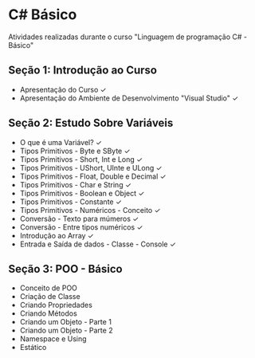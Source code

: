 # C# Básico
Atividades realizadas durante o curso "Linguagem de programação C# - Básico"

## Seção 1: Introdução ao Curso

- Apresentação do Curso ✓
- Apresentação do Ambiente de Desenvolvimento "Visual Studio" ✓

## Seção 2: Estudo Sobre Variáveis

- O que é uma Variável? ✓
- Tipos Primitivos - Byte e SByte ✓
- Tipos Primitivos - Short, Int e Long ✓
- Tipos Primitivos - UShort, UInte e ULong ✓
- Tipos Primitivos - Float, Double e Decimal ✓
- Tipos Primitivos - Char e String ✓
- Tipos Primitivos - Boolean e Object ✓
- Tipos Primitivos - Constante ✓
- Tipos Primitivos - Numéricos - Conceito ✓
- Conversão - Texto para múmeros ✓
- Conversão - Entre tipos numéricos ✓
- Introdução ao Array ✓
- Entrada e Saída de dados - Classe - Console ✓

## Seção 3: POO - Básico

- Conceito de POO
- Criação de Classe
- Criando Propriedades
- Criando Métodos
- Criando um Objeto - Parte 1
- Criando um Objeto - Parte 2 
- Namespace e Using
- Estático


